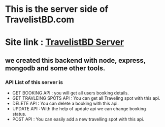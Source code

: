 # This is the server side of TravelistBD.com
# Site link : [TravelistBD Server](https://obscure-river-55852.herokuapp.com)
## we created this backend with node, express, mongodb and some other tools.
### API List of this server is
* GET BOOKING API : you will get all users booking details.
* GET TRAVLEING SPOTS API : You can get all Traveling spot with this api.
* DELETE API : You can delete a booking with this api.
* UPDATE API : With the help of update api we can change booking status.
* POST API : You can easily add a new travelling spot with this api.

